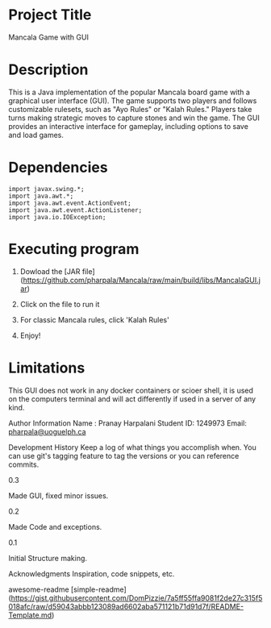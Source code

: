 # Project Title

Mancala Game with GUI

# Description

This is a Java implementation of the popular Mancala board game with a graphical user interface (GUI). The game supports two players and follows customizable rulesets, such as "Ayo Rules" or "Kalah Rules." Players take turns making strategic moves to capture stones and win the game. The GUI provides an interactive interface for gameplay, including options to save and load games.

# Dependencies

    import javax.swing.*;
    import java.awt.*;
    import java.awt.event.ActionEvent;
    import java.awt.event.ActionListener;
    import java.io.IOException;

# Executing program

1. Dowload the [JAR file] (https://github.com/pharpala/Mancala/raw/main/build/libs/MancalaGUI.jar)

2. Click on the file to run it

3. For classic Mancala rules, click 'Kalah Rules'

4. Enjoy!


# Limitations

This GUI does not work in any docker containers or scioer shell, it is used on the computers terminal and will act differently if used in a server of any kind.

Author Information
Name : Pranay Harpalani
Student ID: 1249973
Email: <pharpala@uoguelph.ca>

Development History
Keep a log of what things you accomplish when.  You can use git's tagging feature to tag the versions or you can reference commits.

0.3

Made GUI, fixed minor issues.

0.2

Made Code and exceptions.

0.1

Initial Structure making.

Acknowledgments
Inspiration, code snippets, etc.

awesome-readme
[simple-readme] (<https://gist.githubusercontent.com/DomPizzie/7a5ff55ffa9081f2de27c315f5018afc/raw/d59043abbb123089ad6602aba571121b71d91d7f/README-Template.md>)
